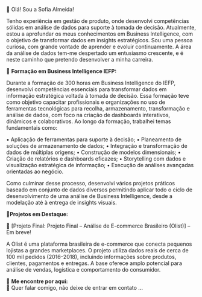 
 👋 Olá! Sou a Sofia Almeida! 
 
Tenho experiência em gestão de produto, onde desenvolvi competências sólidas em análise de dados para suporte à tomada de decisão. Atualmente, estou a aprofundar os meus conhecimentos em Business Intelligence, com o objetivo de transformar dados em insights estratégicos.
Sou uma pessoa curiosa, com grande vontade de aprender e evoluir continuamente. A área da análise de dados tem-me despertado um entusiasmo crescente, e é neste caminho que pretendo desenvolver a minha carreira.

🔹 **Formação em Business Intelligence IEFP:**

Durante a formação de 300 horas em Business Intelligence do IEFP, desenvolvi competências essenciais para transformar dados em informação estratégica voltada à tomada de decisão. Essa formação teve como objetivo capacitar profissionais e organizações no uso de ferramentas tecnológicas para recolha, armazenamento, transformação e análise de dados, com foco na criação de dashboards interativos, dinâmicos e colaborativos.
Ao longo da formação, trabalhei temas fundamentais como:

•	Aplicação de ferramentas para suporte à decisão;
•	Planeamento de soluções de armazenamento de dados;
•	Integração e transformação de dados de múltiplas origens;
•	Construção de modelos dimensionais;
•	Criação de relatórios e dashboards eficazes;
•	Storytelling com dados e visualização estratégica de informação;
•	Execução de análises avançadas orientadas ao negócio.

Como culminar desse processo, desenvolvi vários projetos práticos baseado em conjunto de dados diversos permitindo aplicar todo o ciclo de desenvolvimento de uma análise de Business Intelligence, desde a modelação até à entrega de insights visuais.


🔹**Projetos em Destaque:**

📌 [Projeto Final: Projeto Final – Análise de E-commerce Brasileiro (Olist)]   – Em breve!  

A Olist é uma plataforma brasileira de e-commerce que conecta pequenos lojistas a grandes marketplaces. O projeto utiliza dados reais de cerca de 100 mil pedidos (2016–2018), incluindo informações sobre produtos, clientes, pagamentos e entregas. A base oferece amplo potencial para análise de vendas, logística e comportamento do consumidor.


🔹 **Me encontre por aqui:**  
  💬 Quer falar comigo, não deixe de entrar em contato ...
